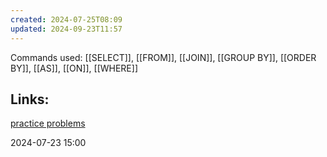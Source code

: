 ```yaml
---
created: 2024-07-25T08:09
updated: 2024-09-23T11:57
---
```

Commands used:
[[SELECT]], [[FROM]], [[JOIN]], [[GROUP BY]], [[ORDER BY]], [[AS]], [[ON]], [[WHERE]]


## Links:
[practice problems](practice-problems.md)

2024-07-23 15:00
